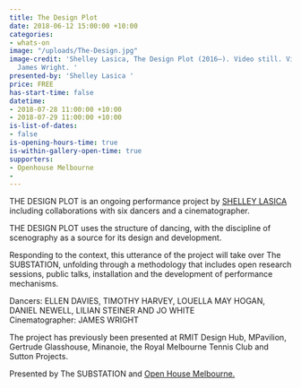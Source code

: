 ```yaml
---
title: The Design Plot
date: 2018-06-12 15:00:00 +10:00
categories:
- whats-on
image: "/uploads/The-Design.jpg"
image-credit: 'Shelley Lasica, The Design Plot (2016–). Video still. Videography by
  James Wright. '
presented-by: 'Shelley Lasica '
price: FREE
has-start-time: false
datetime:
- 2018-07-28 11:00:00 +10:00
- 2018-07-29 11:00:00 +10:00
is-list-of-dates:
- false
is-opening-hours-time: true
is-within-gallery-open-time: true
supporters:
- Openhouse Melbourne
- 
---
```


THE DESIGN PLOT is an ongoing performance project by [SHELLEY LASICA](www.shelleylasica.com) including collaborations with six dancers and a cinematographer. 

THE DESIGN PLOT uses the structure of dancing, with the discipline of scenography as a source for its design and development.

Responding to the context, this utterance of the project will take over The SUBSTATION, unfolding through a methodology that includes open research sessions, public talks, installation and the development of performance mechanisms.

Dancers: ELLEN DAVIES, TIMOTHY HARVEY, LOUELLA MAY HOGAN, DANIEL NEWELL, LILIAN STEINER AND JO WHITE <br>
Cinematographer: JAMES WRIGHT

The project has previously been presented at RMIT Design Hub, MPavilion, Gertrude Glasshouse, Minanoie, the Royal Melbourne Tennis Club and Sutton Projects.

Presented by The SUBSTATION and [Open House Melbourne.](https://www.openhousemelbourne.org/) 